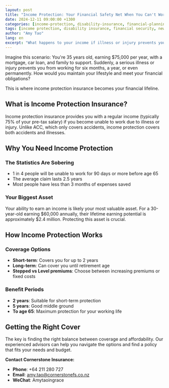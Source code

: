 ```yaml
---
layout: post
title: "Income Protection: Your Financial Safety Net When You Can't Work"
date: 2024-12-11 09:00:00 +1300
categories: [income-protection, disability-insurance, financial-planning]
tags: [income protection, disability insurance, financial security, new zealand insurance, salary protection]
author: "Amy Tao"
lang: en
excerpt: "What happens to your income if illness or injury prevents you from working? Learn how income protection insurance can safeguard your financial future and maintain your lifestyle during difficult times."
---
```


Imagine this scenario: You're 35 years old, earning $75,000 per year, with a mortgage, car loan, and family to support. Suddenly, a serious illness or injury prevents you from working for six months, a year, or even permanently. How would you maintain your lifestyle and meet your financial obligations?

This is where income protection insurance becomes your financial lifeline.

## What is Income Protection Insurance?

Income protection insurance provides you with a regular income (typically 75% of your pre-tax salary) if you become unable to work due to illness or injury. Unlike ACC, which only covers accidents, income protection covers both accidents and illnesses.

## Why You Need Income Protection

### The Statistics Are Sobering
- 1 in 4 people will be unable to work for 90 days or more before age 65
- The average claim lasts 2.5 years
- Most people have less than 3 months of expenses saved

### Your Biggest Asset
Your ability to earn an income is likely your most valuable asset. For a 30-year-old earning $60,000 annually, their lifetime earning potential is approximately $2.4 million. Protecting this asset is crucial.

## How Income Protection Works

### Coverage Options
- **Short-term**: Covers you for up to 2 years
- **Long-term**: Can cover you until retirement age
- **Stepped vs Level premiums**: Choose between increasing premiums or fixed costs

### Benefit Periods
- **2 years**: Suitable for short-term protection
- **5 years**: Good middle ground
- **To age 65**: Maximum protection for your working life

## Getting the Right Cover

The key is finding the right balance between coverage and affordability. Our experienced advisors can help you navigate the options and find a policy that fits your needs and budget.

**Contact Cornerstone Insurance:**
- **Phone**: +64 211 280 727
- **Email**: amy.tao@cornerstonefs.co.nz
- **WeChat**: Amytaoingrace
